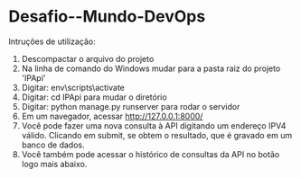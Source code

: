 # Desafio--Mundo-DevOps

Intruções de utilização:
1. Descompactar o arquivo do projeto
2. Na linha de comando do Windows mudar para a pasta raiz do projeto 'IPApi'
3. Digitar: env\scripts\activate
4. Digitar: cd IPApi para mudar o diretório
5. Digitar: python manage.py runserver para rodar o servidor
6. Em um navegador, acessar http://127.0.0.1:8000/
7. Você pode fazer uma nova consulta à API digitando um endereço IPV4 válido. Clicando em submit, se obtem o resultado, que é gravado em um banco de dados.
8. Você também pode acessar o histórico de consultas da API no botão logo mais abaixo.
